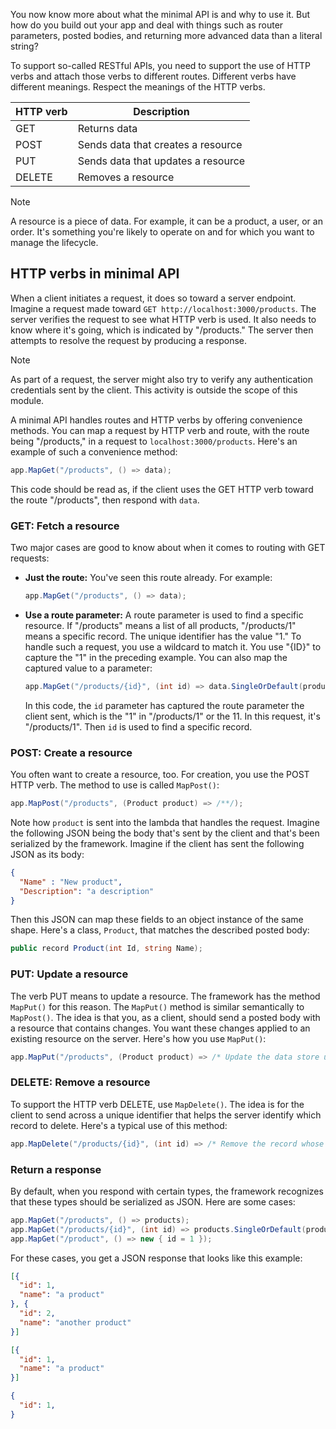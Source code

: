 You now know more about what the minimal API is and why to use it. But how do you build out your app and deal with things such as router parameters, posted bodies, and returning more advanced data than a literal string?

To support so-called RESTful APIs, you need to support the use of HTTP verbs and attach those verbs to different routes. Different verbs have different meanings. Respect the meanings of the HTTP verbs.

|HTTP verb  |Description  |
|---------|---------|
|GET     | Returns data        |
|POST     | Sends data that creates a resource        |
|PUT     | Sends data that updates a resource        |
|DELETE     | Removes a resource        |

> [!NOTE]
> A resource is a piece of data. For example, it can be a product, a user, or an order. It's something you're likely to operate on and for which you want to manage the lifecycle.

## HTTP verbs in minimal API

When a client initiates a request, it does so toward a server endpoint. Imagine a request made toward `GET http://localhost:3000/products`. The server verifies the request to see what HTTP verb is used. It also needs to know where it's going, which is indicated by "/products." The server then attempts to resolve the request by producing a response.

> [!NOTE]
> As part of a request, the server might also try to verify any authentication credentials sent by the client. This activity is outside the scope of this module.

A minimal API handles routes and HTTP verbs by offering convenience methods. You can map a request by HTTP verb and route, with the route being "/products," in a request to `localhost:3000/products`. Here's an example of such a convenience method:

```csharp
app.MapGet("/products", () => data);
```

This code should be read as, if the client uses the GET HTTP verb toward the route "/products", then respond with `data`.

### GET: Fetch a resource

Two major cases are good to know about when it comes to routing with GET requests:

- **Just the route:** You've seen this route already. For example:

   ```csharp
   app.MapGet("/products", () => data);
   ```

- **Use a route parameter:** A route parameter is used to find a specific resource. If "/products" means a list of all products, "/products/1" means a specific record. The unique identifier has the value "1." To handle such a request, you use a wildcard to match it. You use "{ID}" to capture the "1" in the preceding example. You can also map the captured value to a parameter:

   ```csharp
   app.MapGet("/products/{id}", (int id) => data.SingleOrDefault(product => product.Id == id));
   ```

   In this code, the `id` parameter has captured the route parameter the client sent, which is the "1" in "/products/1" or the 11. In this request, it's "/products/1". Then `id` is used to find a specific record.

### POST: Create a resource

You often want to create a resource, too. For creation, you use the POST HTTP verb. The method to use is called `MapPost()`:

```csharp
app.MapPost("/products", (Product product) => /**/);
```

Note how `product` is sent into the lambda that handles the request. Imagine the following JSON being the body that's sent by the client and that's been serialized by the framework. Imagine if the client has sent the following JSON as its body:

```json
{
  "Name" : "New product",
  "Description": "a description"
}
```

Then this JSON can map these fields to an object instance of the same shape. Here's a class, `Product`, that matches the described posted body:

```csharp
public record Product(int Id, string Name); 
```

### PUT: Update a resource

The verb PUT means to update a resource. The framework has the method `MapPut()` for this reason. The `MapPut()` method is similar semantically to `MapPost()`. The idea is that you, as a client, should send a posted body with a resource that contains changes. You want these changes applied to an existing resource on the server. Here's how you use `MapPut()`:

```csharp
app.MapPut("/products", (Product product) => /* Update the data store using the `product` instance */);
```

### DELETE: Remove a resource

To support the HTTP verb DELETE, use `MapDelete()`. The idea is for the client to send across a unique identifier that helps the server identify which record to delete. Here's a typical use of this method:

```csharp
app.MapDelete("/products/{id}", (int id) => /* Remove the record whose unique identifier matches `id` */);
```

### Return a response

By default, when you respond with certain types, the framework recognizes that these types should be serialized as JSON. Here are some cases:

```csharp
app.MapGet("/products", () => products);
app.MapGet("/products/{id}", (int id) => products.SingleOrDefault(product => product.Id == id));
app.MapGet("/product", () => new { id = 1 });
```

For these cases, you get a JSON response that looks like this example:

```json
[{
  "id": 1,
  "name": "a product"
}, {
  "id": 2,
  "name": "another product"
}]

[{
  "id": 1,
  "name": "a product"
}]

{
  "id": 1,
}
```
